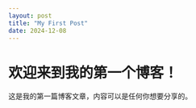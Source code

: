 ```yaml
---
layout: post
title: "My First Post"
date: 2024-12-08
---
```


# 欢迎来到我的第一个博客！

这是我的第一篇博客文章，内容可以是任何你想要分享的。
